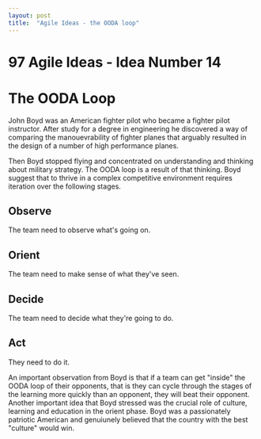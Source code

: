 ```yaml
---
layout: post
title:  "Agile Ideas - the OODA loop"
---
```


# 97 Agile Ideas - Idea Number 14 
# The OODA Loop

John Boyd was an American fighter pilot who became a fighter pilot instructor. After study for a degree in engineering he discovered a way of comparing the manouevrability of fighter planes that arguably resulted in the design of a number of high performance planes.

Then Boyd stopped flying and concentrated on understanding and thinking about military strategy. The OODA loop is a result of that thinking. Boyd suggest that to thrive in a complex competitive environment requires iteration over the following stages.

## Observe

The team need to observe what's going on.

## Orient

The team need to make sense of what they've seen.

## Decide

The team need to decide what they're going to do.

## Act 

They need to do it.

An important observation from Boyd is that if a team can get "inside" the OODA loop of their opponents, that is they can cycle through the stages of the learning more quickly than an opponent, they will beat their opponent. Another important idea that Boyd stressed was the crucial role of culture, learning and education in the orient phase.  Boyd was a passionately patriotic American and genuiunely believed that the country with the best "culture" would win.


